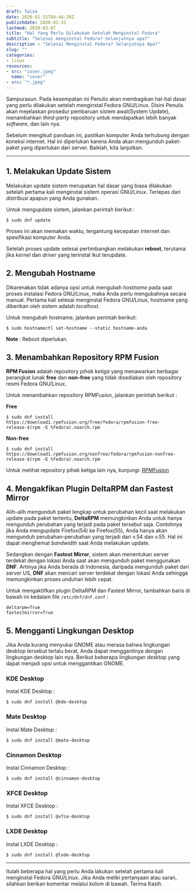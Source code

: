 ```yaml
---
draft: false
date: 2020-01-31T04:44:39Z
publishdate: 2020-01-31
lastmod: 2020-03-07
title: "Hal Yang Perlu Dilakukan Setelah Menginstal Fedora"
subtitle: "Selesai menginstal Fedora? Selanjutnya apa?"
description : "Selesai Menginstal Fedora? Selanjutnya Apa?"
slug: ""
categories:
- linux
resources:
- src: "cover.jpeg"
  name: "cover"
- src: "*.jpeg"
---
```


Sampurasun. Pada kesempatan ini Penulis akan membagikan hal-hal dasar yang perlu dilakukan
setelah menginstal Fedora GNU/Linux. Disini Penulis akan mejelaskan prosedur pembaruan sistem
awal(System Update), menambahkan _third-party_ repository untuk mendapatkan lebih banyak
_software_, dan lain nya.


Sebelum mengikuti panduan ini, pastikan komputer Anda terhubung dengan koneksi internet. Hal ini
diperlukan karena Anda akan mengunduh paket-paket yang diperlukan dari server. Baiklah, kita lanjutkan.

***

## 1. Melakukan Update Sistem

Melakukan update sistem merupakan hal dasar yang biasa dilakukan setelah pertama kali menginstal sistem operasi GNU/Linux.
Terlepas dari _distribusi_ apapun yang Anda gunakan.

Untuk mengupdate sistem, jalankan perintah berikut :
```
$ sudo dnf update
```
Proses ini akan memakan waktu, tergantung kecepatan internet dan spesifikasi
komputer Anda.

Setelah proses update selesai pertimbangkan melakukan **reboot**, terutama jika _kernel_ dan
_driver_ yang terinstal ikut terupdate.

## 2. Mengubah Hostname

Dikarenakan tidak adanya opsi untuk mengubah _hostname_ pada saat proses instalasi Fedora GNU/Linux,
maka Anda perlu mengubahnya secara manual. Pertama kali selesai menginstal Fedora GNU/Linux, hostname yang
diberikan oleh sistem adalah _localhost_. 

Untuk mengubah hostname, jalankan perintah berikut:
```
$ sudo hostnamectl set-hostname --static hostname-anda
```
**Note** : Reboot diperlukan.

## 3. Menambahkan Repository RPM Fusion

**RPM Fusion** adalah repository _pihak ketiga_ yang menawarkan berbagai perangkat lunak **free** dan **non-free** yang tidak
disediakan oleh repository resmi Fedora GNU/Linux.

Untuk menambahkan repository RPMFusion, jalankan perintah berikut :

**Free**
```
$ sudo dnf install https://download1.rpmfusion.org/free/fedora/rpmfusion-free-release-$(rpm -E %fedora).noarch.rpm
```

**Non-free**
```
$ sudo dnf install https://download1.rpmfusion.org/nonfree/fedora/rpmfusion-nonfree-release-$(rpm -E %fedora).noarch.rpm
```
Untuk melihat repository pihak ketiga lain nya, kunjungi:
[RPMFusion](https://rpmfusion.org/FedoraThirdPartyRepos)

## 4. Mengakfikan Plugin DeltaRPM dan Fastest Mirror
Alih-alih mengunduh paket lengkap untuk perubahan kecil saat melakukan update pada paket tertentu,
**DeltaRPM** memungkinkan Anda untuk hanya mengunduh perubahan yang terjadi pada paket tersebut saja.
Contohnya jika Anda mengupdate Firefox(54) ke Firefox(55), Anda hanya akan mengunduh
perubahan-perubahan yang terjadi dari v.54 dan v.55. Hal ini dapat menghemat _bandwidth_ saat Anda
melakukan update.

Sedangkan dengan **Fastest Mirror**, sistem akan menentukan server terdekat dengan lokasi Anda saat akan
mengunduh paket menggunakan **DNF**. Artinya jika Anda berada di Indonesia, daripada mengunduh paket dari server
US, **DNF** akan mencari server terdekat dengan lokasi Anda sehingga memungkinkan proses unduhan lebih cepat.

Untuk mengaktifkan plugin DeltaRPM dan Fastest Mirror, tambahkan baris di bawah ini kedalam file
`/etc/dnf/dnf.conf` :

```
deltarpm=True
fastestmirror=True
```

## 5. Mengganti Lingkungan Desktop
Jika Anda kurang menyukai GNOME atau merasa bahwa lingkungan desktop tersebut terlalu berat, Anda dapat
menggantinya dengan lingkungan desktop lain nya. Berikut beberapa lingkungan desktop yang dapat
menjadi opsi untuk menggantikan GNOME.

### KDE Desktop
Instal KDE Desktop :
```
$ sudo dnf install @kde-desktop
```

### Mate Desktop
Instal Mate Desktop :
```
$ sudo dnf install @mate-desktop
```

### Cinnamon Desktop
Instal Cinnamon Desktop :
```
$ sudo dnf install @cinnamon-desktop
```

### XFCE Desktop
Instal XFCE Desktop :
```
$ sudo dnf install @xfce-desktop
```

### LXDE Desktop
Instal LXDE Desktop :
```
$ sudo dnf install @lxde-desktop
```

***

Itulah beberapa hal yang perlu Anda lakukan setelah pertama kali menginstal Fedora GNU/Linux. Jika Anda
meliki pertanyaan atau saran, silahkan berikan komentar melalui kolom di bawah. Terima Kasih.
